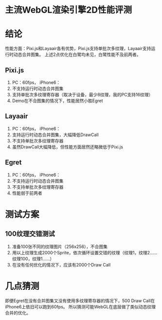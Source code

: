 主流WebGL渲染引擎2D性能评测
===

# 结论

性能方面：Pixi.js和Layaair各有优势，Pixi.js支持单批次多纹理，Layaair支持运行时动态合并图集。
上述2点优化在白鹭均未见，白鹭性能不及前两者。

## Pixi.js
1. PC：60fps， iPhone6：
1. 不支持运行时动态合并图集
1. 支持单批次多纹理寄存器（取决于设备，最少8纹理，我的PC支持16纹理）
1. Demo在不合图集的情况下，性能居然小胜Egret

## Layaair
1. PC：60fps， iPhone6：
1. 支持运行时动态合并图集，大幅降低DrawCall
1. 不支持单批次多纹理寄存器
1. 虽然DrawCall大幅降低，但性能方面居然还略微低于Pixi.js

## Egret
1. PC：60fps， iPhone6：
1. 不支持运行时动态合并图集
1. 不支持单批次多纹理寄存器
1. 性能弱于前两者

# 测试方案

## 100纹理交错测试
1. 准备100张不同的纹理图片（256x256），不合图集
1. 用以上纹理生成2000个Sprite，依次循环设置交错的纹理（纹理1，纹理2……纹理100，纹理1……）
1. 在没有任何优化的情况下，应该有2000个Draw Call

# 几点猜测
即便Egret在没有合并图集又没有使用多纹理寄存器的情况下，500 Draw Call在iPhone6上依旧可以跑到60fps。
所以猜测可能WebGL在底层做了类似动态纹理合并的优化。